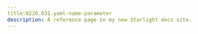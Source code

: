 ```yaml
---
title:0220.031.yaml-name-parameter
description: A reference page in my new Starlight docs site.
---
```

